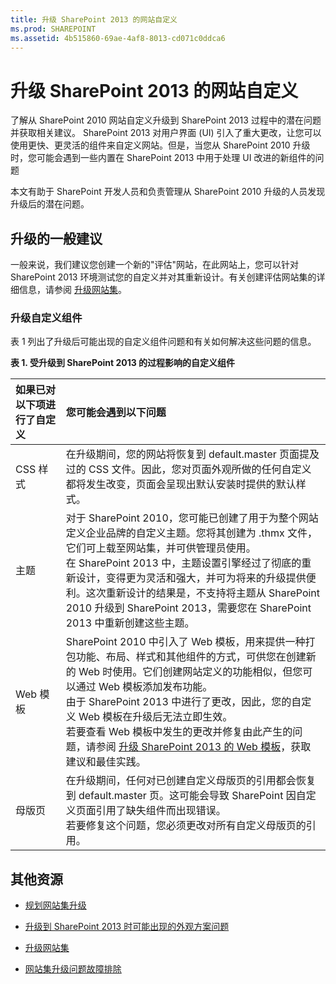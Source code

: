 ```yaml
---
title: 升级 SharePoint 2013 的网站自定义
ms.prod: SHAREPOINT
ms.assetid: 4b515860-69ae-4af8-8013-cd071c0ddca6
---
```



# 升级 SharePoint 2013 的网站自定义
了解从 SharePoint 2010 网站自定义升级到 SharePoint 2013 过程中的潜在问题并获取相关建议。
SharePoint 2013 对用户界面 (UI) 引入了重大更改，让您可以使用更快、更灵活的组件来自定义网站。但是，当您从 SharePoint 2010 升级时，您可能会遇到一些内置在 SharePoint 2013 中用于处理 UI 改进的新组件的问题
  
    
    

本文有助于 SharePoint 开发人员和负责管理从 SharePoint 2010 升级的人员发现升级后的潜在问题。
## 升级的一般建议

一般来说，我们建议您创建一个新的"评估"网站，在此网站上，您可以针对 SharePoint 2013 环境测试您的自定义并对其重新设计。有关创建评估网站集的详细信息，请参阅 [升级网站集](http://office.microsoft.com/zh-cn/office365-sharepoint-online-enterprise-help/upgrade-a-site-collection-HA102865473.aspx?CTT=5&amp;origin=HA104034491)。
  
    
    

### 升级自定义组件

表 1 列出了升级后可能出现的自定义组件问题和有关如何解决这些问题的信息。
  
    
    

**表 1. 受升级到 SharePoint 2013 的过程影响的自定义组件**


|**如果已对以下项进行了自定义**|**您可能会遇到以下问题**|
|:-----|:-----|
|CSS 样式  <br/> |在升级期间，您的网站将恢复到 default.master 页面提及过的 CSS 文件。因此，您对页面外观所做的任何自定义都将发生改变，页面会呈现出默认安装时提供的默认样式。  <br/> |
|主题  <br/> |对于 SharePoint 2010，您可能已创建了用于为整个网站定义企业品牌的自定义主题。您将其创建为 .thmx 文件，它们可上载至网站集，并可供管理员使用。  <br/> 在 SharePoint 2013 中，主题设置引擎经过了彻底的重新设计，变得更为灵活和强大，并可为将来的升级提供便利。这次重新设计的结果是，不支持将主题从 SharePoint 2010 升级到 SharePoint 2013，需要您在 SharePoint 2013 中重新创建这些主题。  <br/> |
|Web 模板  <br/> |SharePoint 2010 中引入了 Web 模板，用来提供一种打包功能、布局、样式和其他组件的方式，可供您在创建新的 Web 时使用。它们创建网站定义的功能相似，但您可以通过 Web 模板添加发布功能。  <br/> 由于 SharePoint 2013 中进行了更改，因此，您的自定义 Web 模板在升级后无法立即生效。  <br/> 若要查看 Web 模板中发生的更改并修复由此产生的问题，请参阅 [升级 SharePoint 2013 的 Web 模板](upgrade-web-templates-for-sharepoint-2013.md)，获取建议和最佳实践。  <br/> |
|母版页  <br/> |在升级期间，任何对已创建自定义母版页的引用都会恢复到 default.master 页。这可能会导致 SharePoint 因自定义页面引用了缺失组件而出现错误。  <br/> 若要修复这个问题，您必须更改对所有自定义母版页的引用。  <br/> |
   

## 其他资源
<a name="bk_addresources"> </a>


-  [规划网站集升级](https://technet.microsoft.com/zh-cn/library/ff191199.aspx)
    
  
-  [升级到 SharePoint 2013 时可能出现的外观方案问题](http://office.microsoft.com/zh-cn/office365-sharepoint-online-enterprise-help/branding-issues-that-may-occur-when-upgrading-to-sharepoint-2013-HA104052656.aspx?CTT=5&amp;origin=HA104034491)
    
  
-  [升级网站集](http://office.microsoft.com/zh-cn/office365-sharepoint-online-enterprise-help/upgrade-a-site-collection-HA102865473.aspx?CTT=5&amp;origin=HA104034491)
    
  
-  [网站集升级问题故障排除](http://office.microsoft.com/zh-cn/office365-sharepoint-online-enterprise-help/troubleshoot-site-collection-upgrade-issues-HA104037311.aspx?CTT=5&amp;origin=HA104034491)
    
  

